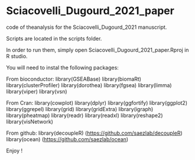 # Sciacovelli_Dugourd_2021_paper

code of theanalysis for the Sciacovelli_Dugourd_2021 manuscript.

Scripts are located in the scripts folder. 

In order to run them, simply open Sciacovelli_Dugourd_2021_paper.Rproj in R studio.

You will need to instal the following packages:

From bioconductor:
library(GSEABase)
library(biomaRt)
library(clusterProfiler)
library(dorothea)
library(fgsea)
library(limma)
library(viper)
library(vsn)

From Cran:
library(cowplot)
library(dplyr)
library(ggfortify)
library(ggplot2)
library(ggrepel)
library(grid)
library(gridExtra)
library(igraph)
library(pheatmap)
library(readr)
library(readxl)
library(reshape2)
library(visNetwork)

From github:
library(decoupleR) (https://github.com/saezlab/decoupleR)
library(ocean) (https://github.com/saezlab/ocean)

Enjoy !













